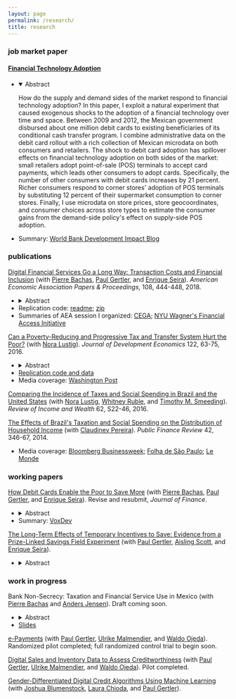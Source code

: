 ```yaml
---
layout: page
permalink: /research/
title: research
---
```


### job market paper

#### [Financial Technology Adoption](/assets/pdf/higgins_jmp.pdf)
- <details open><summary>Abstract</summary><p>How do the supply and demand sides of the market respond to financial technology adoption? In this paper, I exploit a natural experiment that caused exogenous shocks to the adoption of a financial technology over time and space. Between 2009 and 2012, the Mexican government disbursed about one million debit cards to existing beneficiaries of its conditional cash transfer program. I combine administrative data on the debit card rollout with a rich collection of Mexican microdata on both consumers and retailers. The shock to debit card adoption has spillover effects on financial technology adoption on both sides of the market: small retailers adopt point-of-sale (POS) terminals to accept card payments, which leads other consumers to adopt cards. Specifically, the number of other consumers with debit cards increases by 21 percent. Richer consumers respond to corner stores' adoption of POS terminals by substituting 12 percent of their supermarket consumption to corner stores. Finally, I use microdata on store prices, store geocoordinates, and consumer choices across store types to estimate the consumer gains from the demand-side policy's effect on supply-side POS adoption.</p></details>
- Summary: [World Bank Development Impact Blog](https://blogs.worldbank.org/impactevaluations/fintech-adoption-and-its-spillovers-guest-post-sean-higgins)

### publications

[Digital Financial Services Go a Long Way: Transaction Costs and Financial Inclusion](https://www.aeaweb.org/articles?id=10.1257/pandp.20181013) (with [Pierre Bachas](https://pierrebachas.weebly.com/), [Paul Gertler](https://www.paulgertler.com/), and [Enrique Seira](https://www.enriqueseira.com/)). _American Economic Association Papers & Proceedings_, 108, 444-448, 2018.
- <details><summary>Abstract</summary><p>Debit cards reduce the travel distance to access bank accounts and can increase financial inclusion. We show that in Mexico, cash transfer beneficiaries who already received their transfers in bank accounts and subsequently received debit cards reduce their median distance to access the account from 4.8 to 1.3 kilometers. They also report being less likely to forgo important activities (childcare, work) to withdraw their transfers. Using account level data, we find a strong correlation between the reduction in travel distance and financial activity: beneficiaries facing the largest reductions in distance increase both their number of withdrawals and their savings balances.</p></details>
- Replication code: [readme](/assets/html/DigitalFinancialServices_README.html); [zip](https://www.aeaweb.org/doi/10.1257/pandp.20181013.data)
- Summaries of AEA session I organized: [CEGA](
https://medium.com/center-for-effective-global-action/commitment-is-hard-59e6a69481c);
[NYU Wagner's Financial Access Initiative](
https://www.financialaccess.org/faiv/2018/1/26/cega-special-edition-a-bit-more-from-aea
)
	
[Can a Poverty-Reducing and Progressive Tax and Transfer System Hurt the Poor?](https://www.sciencedirect.com/science/article/pii/S0304387816300220) 
(with [Nora Lustig](https://www.noralustig.org/)). 
_Journal of Development Economics_ 122, 63-75, 2016.	
- <details><summary>Abstract</summary><p>To analyze anti-poverty policies in tandem with the taxes used to pay for them, comparisons of poverty before and after taxes and transfers are often used. We show that these comparisons, as well as measures of horizontal equity and progressivity, can fail to capture an important aspect: that a substantial proportion of the poor are made poorer (or non-poor made poor) by the tax and transfer system. We illustrate with data from seventeen developing countries: in fifteen, the fiscal system is poverty-reducing and progressive, but in ten of these at least one-quarter of the poor pay more in taxes than they receive in transfers. We call this fiscal impoverishment, and axiomatically derive a measure of its extent. An analogous measure of fiscal gains of the poor is also derived, and we show that changes in the poverty gap can be decomposed into our axiomatic measures of fiscal impoverishment and gains.</p></details> 
- [Replication code and data](https://dataverse.harvard.edu/dataset.xhtml?persistentId=doi:10.7910/DVN/2EIXNO)
- Media coverage: [Washington Post](https://www.washingtonpost.com/blogs/wonkblog/wp/2013/09/19/the-worlds-leading-development-economists-cant-agree-on-how-to-tackle-inequality/)

[Comparing the Incidence of Taxes and Social Spending in Brazil and the United States](https://onlinelibrary.wiley.com/doi/10.1111/roiw.12201/abstract) 
(with [Nora Lustig](https://www.noralustig.org/), 
[Whitney Ruble](https://sites.google.com/site/whitneyrublebross/home), and 
[Timothy M. Smeeding](https://www.lafollette.wisc.edu/faculty-staff/faculty/timothy-smeeding)). 
_Review of Income and Wealth_ 62, S22-46, 2016.

[The Effects of Brazil's Taxation and Social Spending on the Distribution of Household Income](https://pfr.sagepub.com/content/42/3/346) 
(with [Claudiney Pereira](https://apps.wpcarey.asu.edu/directory/people/profile.cfm?person=2254613)). 
_Public Finance Review_ 42, 346-67, 2014.
- Media coverage: 
	[Bloomberg Businessweek](https://www.bloomberg.com/news/articles/2014-12-15/why-raising-taxes-on-the-rich-wont-fix-global-inequality); 
	[Folha de São Paulo](https://www1.folha.uol.com.br/fsp/opiniao/155081-injustica-tributaria.shtml); 
	[Le Monde](https://www.lemonde.fr/economie/article/2013/04/02/comment-la-fiscalite-et-les-depenses-sociales-reduisent-les-inegalites_3151930_3234.html)

### working papers

[How Debit Cards Enable the Poor to Save More](/assets/pdf/BachasGertlerHigginsSeira_DebitCards.pdf) (with [Pierre Bachas](https://pierrebachas.weebly.com/), [Paul Gertler](https://www.paulgertler.com/), and [Enrique Seira](https://www.enriqueseira.com/)). 
Revise and resubmit, _Journal of Finance_. 
- <details><summary>Abstract</summary><p>We study an at-scale natural experiment in which debit cards are given to cash transfer recipients who already have a bank account. Using administrative account data and household surveys, we find that beneficiaries accumulate a savings stock equal to 2 percent of annual income after two years with the card. The increase in formal savings represents an increase in overall savings, financed by a reduction in current consumption. There are two mechanisms: first, debit cards reduce transaction costs of accessing money; second, they reduce monitoring costs, leading beneficiaries to check their account balances frequently and build trust in the bank.</p></details>
- Summary: [VoxDev](https://voxdev.org/topic/finance/digital-financial-services-go-long-way-evidence-mexico)

[The Long-Term Effects of Temporary Incentives to Save: Evidence from a Prize-Linked Savings Field Experiment](/assets/pdf/GertlerHigginsScottSeira_PrizeLinkedSavings.pdf) (with [Paul Gertler](https://www.paulgertler.com/), [Aisling Scott](https://aislingscott.com/), and [Enrique Seira](https://www.enriqueseira.com/)). 

- <details><summary>Abstract</summary><p>Despite the benefits of saving in formal financial institutions, take-up of no-fee formal savings accounts is low among the poor. Surprisingly, even after opening a savings account, use of the account is often low. In a large randomized experiment across 110 bank branches throughout Mexico, we provide a temporary incentive to both open and use a savings account: we offer prize-linked savings accounts with cash-prize lotteries, where lottery tickets are awarded as a function of savings balances. We find that 41% more accounts are opened in treatment branches than in control branches on average, and the number of accounts opened in treatment branches increases steadily over time while the lotteries were being offered. Although the incentive to save is temporary as lotteries are only offered for two months, the new accounts continue to be used over time. After five years, clients who opened accounts in response to the lottery continue saving and making transactions at the same rates as those who opened accounts in control branches during the same months.</p></details>

### work in progress
 
Bank Non-Secrecy: Taxation and Financial Service Use in Mexico (with [Pierre Bachas](https://pierrebachas.weebly.com/) and [Anders Jensen](https://www.andersditlevjensen.com/)). Draft coming soon.
- <details><summary>Abstract</summary><p>Economies are increasingly becoming cashless. Since cash is an anonymous transaction technology, this trend presents an opportunity to reduce informal sector activities and increase tax compliance. Whether governments should encourage the transition towards cashless technologies depends on the elasticity of firms' behavior with respect to the price of cash. We combine panel data on over 300,000 bank clients with a natural experiment in Mexico which repealed a tax of 3% on cash deposits. We show that entrepreneurs and small firms increase cash usage by over 20% following the repeal of the tax. The effect stems primarily from substitution away from modern deposit methods (e.g., electronic and online deposits), with limited evidence of a small increase in total deposits. While the mix of cash versus modern deposit technologies is very elastic to relative prices, total deposits appear inelastic, suggesting limited tensions between governments' tax compliance objectives and financial inclusion.</p></details>
- [Slides](/assets/pdf/IDE_Presentation.pdf)

[e-Payments](https://medium.com/center-for-effective-global-action/weighing-the-benefits-and-drawbacks-of-e-payments-insights-from-small-businesses-in-mexico-eaff8a9575eb) 
(with [Paul Gertler](https://www.paulgertler.com/), [Ulrike Malmendier](https://eml.berkeley.edu/~ulrike/), and [Waldo Ojeda](https://waldotekampa.me/)). 
Randomized pilot completed; full randomized control trial to begin soon.
 
[Digital Sales and Inventory Data to Assess Creditworthiness](http://cega.berkeley.edu/evidence/incentivizing-small-merchants-in-emerging-markets-to-adopt-digital-payment-technologies/) 
(with [Paul Gertler](https://www.paulgertler.com/), [Ulrike Malmendier](https://eml.berkeley.edu/~ulrike/), and [Waldo Ojeda](https://waldotekampa.me/)). 
Pilot completed.  

[Gender-Differentiated Digital Credit Algorithms Using Machine Learning](https://medium.com/center-for-effective-global-action/gender-differentiated-credit-scores-bridging-the-gender-gap-in-access-to-credit-87e040318cdb)
(with [Joshua Blumenstock](http://www.jblumenstock.com/), [Laura Chioda](http://www.worldbank.org/en/about/people/l/laura-chioda), and [Paul Gertler](https://www.paulgertler.com/)).
